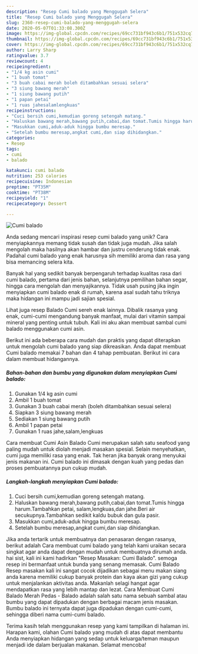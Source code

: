 ```yaml
---
description: "Resep Cumi balado yang Menggugah Selera"
title: "Resep Cumi balado yang Menggugah Selera"
slug: 2360-resep-cumi-balado-yang-menggugah-selera
date: 2020-05-07T01:33:08.300Z
image: https://img-global.cpcdn.com/recipes/69cc731bf943c6b1/751x532cq70/cumi-balado-foto-resep-utama.jpg
thumbnail: https://img-global.cpcdn.com/recipes/69cc731bf943c6b1/751x532cq70/cumi-balado-foto-resep-utama.jpg
cover: https://img-global.cpcdn.com/recipes/69cc731bf943c6b1/751x532cq70/cumi-balado-foto-resep-utama.jpg
author: Larry Sharp
ratingvalue: 3.7
reviewcount: 4
recipeingredient:
- "1/4 kg asin cumi"
- "1 buah tomat"
- "3 buah cabai merah boleh ditambahkan sesuai selera"
- "3 siung bawang merah"
- "1 siung bawang putih"
- "1 papan petai"
- "1 ruas jahesalamlengkuas"
recipeinstructions:
- "Cuci bersih cumi,kemudian goreng setengah matang."
- "Haluskan bawang merah,bawang putih,cabai,dan tomat.Tumis hingga harum.Tambahkan petai, salam,lengkuas,dan jahe.Beri air secukupnya.Tambahkan sedikit kaldu bubuk dan gula pasir."
- "Masukkan cumi,aduk-aduk hingga bumbu meresap."
- "Setelah bumbu meresap,angkat cumi,dan siap dihidangkan."
categories:
- Resep
tags:
- cumi
- balado

katakunci: cumi balado 
nutrition: 253 calories
recipecuisine: Indonesian
preptime: "PT35M"
cooktime: "PT38M"
recipeyield: "1"
recipecategory: Dessert

---
```



![Cumi balado](https://img-global.cpcdn.com/recipes/69cc731bf943c6b1/751x532cq70/cumi-balado-foto-resep-utama.jpg)

Anda sedang mencari inspirasi resep cumi balado yang unik? Cara menyiapkannya memang tidak susah dan tidak juga mudah. Jika salah mengolah maka hasilnya akan hambar dan justru cenderung tidak enak. Padahal cumi balado yang enak harusnya sih memiliki aroma dan rasa yang bisa memancing selera kita.

Banyak hal yang sedikit banyak berpengaruh terhadap kualitas rasa dari cumi balado, pertama dari jenis bahan, selanjutnya pemilihan bahan segar, hingga cara mengolah dan menyajikannya. Tidak usah pusing jika ingin menyiapkan cumi balado enak di rumah, karena asal sudah tahu triknya maka hidangan ini mampu jadi sajian spesial.

Lihat juga resep Balado Cumi sereh enak lainnya. Dibalik rasanya yang enak, cumi-cumi mengandung banyak manfaat, mulai dari vitamin sampai mineral yang penting untuk tubuh. Kali ini aku akan membuat sambal cumi balado menggunakan cumi asin.


Berikut ini ada beberapa cara mudah dan praktis yang dapat diterapkan untuk mengolah cumi balado yang siap dikreasikan. Anda dapat membuat Cumi balado memakai 7 bahan dan 4 tahap pembuatan. Berikut ini cara dalam membuat hidangannya.

<!--inarticleads1-->

##### Bahan-bahan dan bumbu yang digunakan dalam menyiapkan Cumi balado:

1. Gunakan 1/4 kg asin cumi
1. Ambil 1 buah tomat
1. Gunakan 3 buah cabai merah (boleh ditambahkan sesuai selera)
1. Siapkan 3 siung bawang merah
1. Sediakan 1 siung bawang putih
1. Ambil 1 papan petai
1. Gunakan 1 ruas jahe,salam,lengkuas


Cara membuat Cumi Asin Balado Cumi merupakan salah satu seafood yang paling mudah untuk diolah menjadi masakan spesial. Selain menyehatkan, cumi juga memiliki rasa yang enak. Tak heran jika banyak orang menyukai jenis makanan ini. Cumi balado ini dimasak dengan kuah yang pedas dan proses pembuatannya pun cukup mudah. 

<!--inarticleads2-->

##### Langkah-langkah menyiapkan Cumi balado:

1. Cuci bersih cumi,kemudian goreng setengah matang.
1. Haluskan bawang merah,bawang putih,cabai,dan tomat.Tumis hingga harum.Tambahkan petai, salam,lengkuas,dan jahe.Beri air secukupnya.Tambahkan sedikit kaldu bubuk dan gula pasir.
1. Masukkan cumi,aduk-aduk hingga bumbu meresap.
1. Setelah bumbu meresap,angkat cumi,dan siap dihidangkan.


Jika anda tertarik untuk membuatnya dan penasaran dengan rasanya, berikut adalah Cara membuat cumi balado yang telah kami uraikan secara singkat agar anda dapat dengan mudah untuk membuatnya dirumah anda. hai sist, kali ini kami hadirkan &#34;Resep Masakan: Cumi Balado&#34;. semoga resep ini bermanfaat untuk bunda yang senang memasak. Cumi Balado Resep masakan kali ini sangat cocok dijadikan sebagai menu makan siang anda karena memiliki cukup banyak protein dan kaya akan gizi yang cukup untuk menjalankan aktivitas anda. Makanlah selagi hangat agar mendapatkan rasa yang lebih mantap dan lezat. Cara Membuat Cumi Balado Merah Pedas - Balado adalah salah satu nama sebuah sambal atau bumbu yang dapat dipadukan dengan berbagai macam jenis masakan. Bumbu balado ini ternyata dapat juga dipadukan dengan cumi-cumi, sehingga diberi nama cumi-cumi balado. 

Terima kasih telah menggunakan resep yang kami tampilkan di halaman ini. Harapan kami, olahan Cumi balado yang mudah di atas dapat membantu Anda menyiapkan hidangan yang sedap untuk keluarga/teman maupun menjadi ide dalam berjualan makanan. Selamat mencoba!
